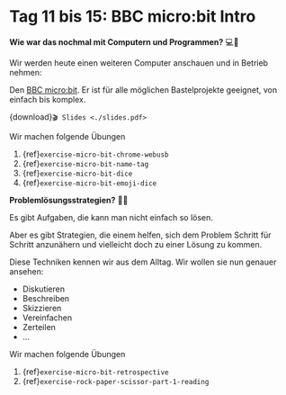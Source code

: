 # Tag 11 bis 15: BBC micro:bit Intro

**Wie war das nochmal mit Computern und Programmen?** 💻🤔

Wir werden heute einen weiteren Computer anschauen und in Betrieb nehmen:

Den [BBC micro:bit](https://microbit.org/). Er ist für alle möglichen Bastelprojekte geeignet, von einfach bis komplex. 

{download}`🎬 Slides <./slides.pdf>`

Wir machen folgende Übungen

1. {ref}`exercise-micro-bit-chrome-webusb`
1. {ref}`exercise-micro-bit-name-tag`
1. {ref}`exercise-micro-bit-dice`
1. {ref}`exercise-micro-bit-emoji-dice`

**Problemlösungsstrategien?** 🧩🤔

Es gibt Aufgaben, die kann man nicht einfach so lösen.

Aber es gibt Strategien, die einem helfen, sich dem Problem
Schritt für Schritt anzunähern und vielleicht doch zu einer
Lösung zu kommen.

Diese Techniken kennen wir aus dem Alltag. Wir wollen sie nun
genauer ansehen:

* Diskutieren
* Beschreiben
* Skizzieren
* Vereinfachen
* Zerteilen
* ...

Wir machen folgende Übungen

1. {ref}`exercise-micro-bit-retrospective`
1. {ref}`exercise-rock-paper-scissor-part-1-reading`

